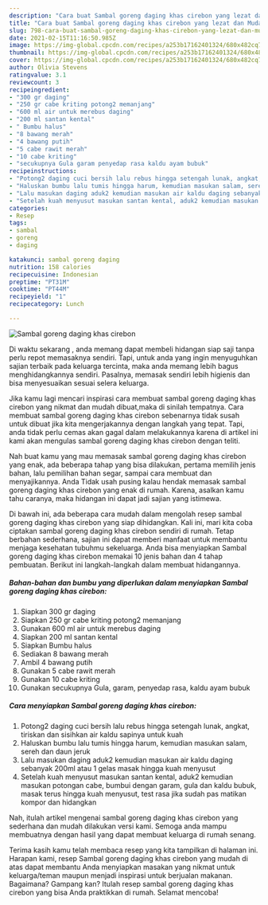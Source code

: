 ```yaml
---
description: "Cara buat Sambal goreng daging khas cirebon yang lezat dan Mudah Dibuat"
title: "Cara buat Sambal goreng daging khas cirebon yang lezat dan Mudah Dibuat"
slug: 798-cara-buat-sambal-goreng-daging-khas-cirebon-yang-lezat-dan-mudah-dibuat
date: 2021-02-15T11:16:50.985Z
image: https://img-global.cpcdn.com/recipes/a253b17162401324/680x482cq70/sambal-goreng-daging-khas-cirebon-foto-resep-utama.jpg
thumbnail: https://img-global.cpcdn.com/recipes/a253b17162401324/680x482cq70/sambal-goreng-daging-khas-cirebon-foto-resep-utama.jpg
cover: https://img-global.cpcdn.com/recipes/a253b17162401324/680x482cq70/sambal-goreng-daging-khas-cirebon-foto-resep-utama.jpg
author: Olivia Stevens
ratingvalue: 3.1
reviewcount: 3
recipeingredient:
- "300 gr daging"
- "250 gr cabe kriting potong2 memanjang"
- "600 ml air untuk merebus daging"
- "200 ml santan kental"
- " Bumbu halus"
- "8 bawang merah"
- "4 bawang putih"
- "5 cabe rawit merah"
- "10 cabe kriting"
- "secukupnya Gula garam penyedap rasa kaldu ayam bubuk"
recipeinstructions:
- "Potong2 daging cuci bersih lalu rebus hingga setengah lunak, angkat, tiriskan dan sisihkan air kaldu sapinya untuk kuah"
- "Haluskan bumbu lalu tumis hingga harum, kemudian masukan salam, sereh dan daun jeruk"
- "Lalu masukan daging aduk2 kemudian masukan air kaldu daging sebanyak 200ml atau 1 gelas masak hingga kuah menyusut"
- "Setelah kuah menyusut masukan santan kental, aduk2 kemudian masukan potongan cabe, bumbui dengan garam, gula dan kaldu bubuk, masak terus hingga kuah menyusut, test rasa jika sudah pas matikan kompor dan hidangkan"
categories:
- Resep
tags:
- sambal
- goreng
- daging

katakunci: sambal goreng daging 
nutrition: 158 calories
recipecuisine: Indonesian
preptime: "PT31M"
cooktime: "PT44M"
recipeyield: "1"
recipecategory: Lunch

---
```



![Sambal goreng daging khas cirebon](https://img-global.cpcdn.com/recipes/a253b17162401324/680x482cq70/sambal-goreng-daging-khas-cirebon-foto-resep-utama.jpg)

Di waktu  sekarang , anda memang dapat membeli hidangan siap saji tanpa perlu repot memasaknya sendiri. Tapi, untuk anda yang ingin menyuguhkan sajian terbaik pada keluarga tercinta, maka anda memang lebih bagus menghidangkannya sendiri. Pasalnya, memasak sendiri lebih higienis dan bisa menyesuaikan sesuai selera keluarga.

Jika kamu lagi mencari inspirasi cara membuat sambal goreng daging khas cirebon yang nikmat dan mudah dibuat,maka di sinilah tempatnya. Cara membuat sambal goreng daging khas cirebon  sebenarnya tidak susah untuk dibuat jika kita mengerjakannya dengan langkah yang tepat. Tapi, anda tidak perlu cemas akan gagal dalam melakukannya 
karena di artikel ini kami akan mengulas sambal goreng daging khas cirebon dengan teliti.  



Nah buat kamu yang mau memasak sambal goreng daging khas cirebon yang enak, ada beberapa tahap yang bisa dilakukan, pertama memilih jenis bahan, lalu pemilihan bahan segar, sampai cara membuat dan menyajikannya. Anda Tidak usah pusing kalau hendak memasak sambal goreng daging khas cirebon yang enak di rumah. Karena, asalkan kamu  tahu caranya, maka hidangan ini dapat jadi sajian yang istimewa.

Di bawah ini, ada beberapa cara mudah dalam mengolah resep sambal goreng daging khas cirebon yang siap dihidangkan. Kali ini, mari kita coba ciptakan sambal goreng daging khas cirebon sendiri di rumah. Tetap berbahan sederhana, sajian ini dapat memberi manfaat untuk membantu menjaga kesehatan tubuhmu sekeluarga. Anda bisa menyiapkan Sambal goreng daging khas cirebon memakai 10 jenis bahan dan 4 tahap pembuatan. Berikut ini langkah-langkah dalam membuat hidangannya.

<!--inarticleads1-->

##### Bahan-bahan dan bumbu yang diperlukan dalam menyiapkan Sambal goreng daging khas cirebon:

1. Siapkan 300 gr daging
1. Siapkan 250 gr cabe kriting potong2 memanjang
1. Gunakan 600 ml air untuk merebus daging
1. Siapkan 200 ml santan kental
1. Siapkan  Bumbu halus
1. Sediakan 8 bawang merah
1. Ambil 4 bawang putih
1. Gunakan 5 cabe rawit merah
1. Gunakan 10 cabe kriting
1. Gunakan secukupnya Gula, garam, penyedap rasa, kaldu ayam bubuk




<!--inarticleads2-->

##### Cara menyiapkan Sambal goreng daging khas cirebon:

1. Potong2 daging cuci bersih lalu rebus hingga setengah lunak, angkat, tiriskan dan sisihkan air kaldu sapinya untuk kuah
1. Haluskan bumbu lalu tumis hingga harum, kemudian masukan salam, sereh dan daun jeruk
1. Lalu masukan daging aduk2 kemudian masukan air kaldu daging sebanyak 200ml atau 1 gelas masak hingga kuah menyusut
1. Setelah kuah menyusut masukan santan kental, aduk2 kemudian masukan potongan cabe, bumbui dengan garam, gula dan kaldu bubuk, masak terus hingga kuah menyusut, test rasa jika sudah pas matikan kompor dan hidangkan




Nah, itulah artikel mengenai  sambal goreng daging khas cirebon  yang sederhana dan mudah dilakukan versi kami. Semoga anda mampu membuatnya dengan hasil yang dapat membuat keluarga di rumah senang. 

Terima kasih kamu telah membaca resep yang kita tampilkan di halaman ini. Harapan kami, resep  Sambal goreng daging khas cirebon yang mudah di atas dapat membantu Anda menyiapkan masakan yang nikmat untuk keluarga/teman maupun menjadi inspirasi untuk berjualan makanan. Bagaimana? Gampang kan? Itulah resep sambal goreng daging khas cirebon yang bisa Anda praktikkan di rumah. Selamat mencoba!

